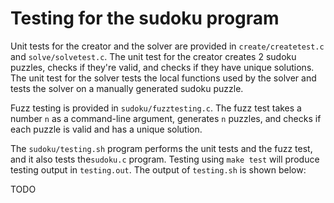 # Testing for the sudoku program

Unit tests for the creator and the solver are provided in `create/createtest.c` and `solve/solvetest.c`. The unit test for the creator creates 2 sudoku puzzles, checks if they're valid, and checks if they have unique solutions. The unit test for the solver tests the local functions used by the solver and tests the solver on a manually generated sudoku puzzle.

Fuzz testing is provided in `sudoku/fuzztesting.c`. The fuzz test takes a number `n` as a command-line argument, generates `n` puzzles, and checks if each puzzle is valid and has a unique solution.

The `sudoku/testing.sh` program performs the unit tests and the fuzz test, and it also tests the`sudoku.c` program. Testing using `make test` will produce testing output in `testing.out`. The output of `testing.sh` is shown below:

TODO